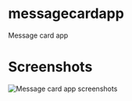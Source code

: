 # messagecardapp

Message card app

# Screenshots

![Message card app screenshots](https://lh3.googleusercontent.com/xJOeYyCsmMGC3DdAw2D4BQT6lZEmbLjhJKvsuUjXUduPEm40iXPCRuAH0RZ1PfBSkxxxZQTwuGBMnHpxg4njoi2ifWgoJy240wTo6yBEWLoysOlGjQ9925zM8o0dw7nS4ntT-9o2bXoDXofH6mstiDCiBmH9OHdnaFHqW6EeD4oEH1mHGhMwvY-Bn-YVyTMdZGKhcr1x4gFYBkIz5_xYH3DQceWqaDBuzvMpd6xUdcB1-xQz6QNZnF2sQ6rlf0fws7pRjgTPg1Cpu8iO5UfRtmQXP62HzW7OVKxY6V0OKsX5Kzf9FD9XMU0o8elJl8YuaVRpGHsd82glbko9phQSD2DOgJMGzz_1aI_aZJmbprAuwTEs3QbMj0Y5DZOfyPaZcRaWk_dduIGT5FW3mIzD4duXC8ioHv08m1l4Pgx5FCt_QbVazcg4lseI38LkfCEILW_BTjsxT091Da0TDRlWvxZi8Tca6M5ldhiP4sgKhmM41lpYyjQGxV-7bUV6qzXQLdrBekCyewKwn6bpOQexEVRmTiHpHjpcmI9XK0M0BaTIX8YRlVZ2FzEoaaMaJXiDaQ7IziapSbIeo-FvN6PVzvQrvTwt1--nNozufiNDwXXolMj-T7szdQHE14YIN2eRiNhAM6QIOcrq2Vi6Egz3D4Ng_AeWZULexUQuZq1DuG8B_TzpDfzugtARpUd9xQ=w1364-h604-no)
